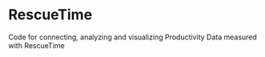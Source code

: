 # RescueTime
Code for connecting, analyzing and visualizing Productivity Data measured with RescueTime
